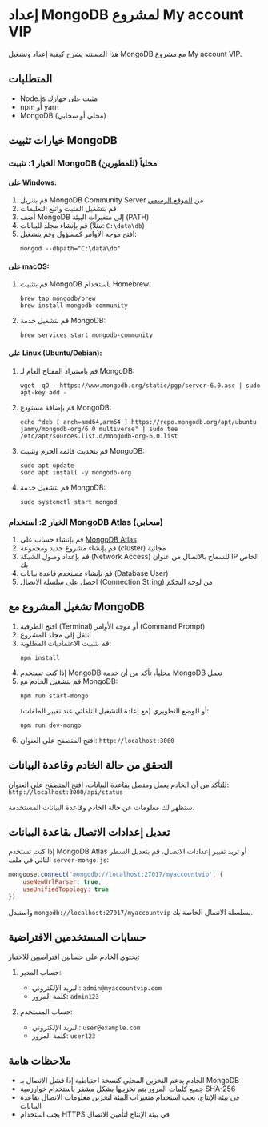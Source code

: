 # إعداد MongoDB لمشروع My account VIP

هذا المستند يشرح كيفية إعداد وتشغيل MongoDB مع مشروع My account VIP.

## المتطلبات

- Node.js مثبت على جهازك
- npm أو yarn
- MongoDB (محلي أو سحابي)

## خيارات تثبيت MongoDB

### الخيار 1: تثبيت MongoDB محلياً (للمطورين)

#### على Windows:
1. قم بتنزيل MongoDB Community Server من [الموقع الرسمي](https://www.mongodb.com/try/download/community)
2. قم بتشغيل المثبت واتبع التعليمات
3. أضف MongoDB إلى متغيرات البيئة (PATH)
4. قم بإنشاء مجلد للبيانات (مثلاً: `C:\data\db`)
5. افتح موجه الأوامر كمسؤول وقم بتشغيل:
   ```
   mongod --dbpath="C:\data\db"
   ```

#### على macOS:
1. قم بتثبيت MongoDB باستخدام Homebrew:
   ```
   brew tap mongodb/brew
   brew install mongodb-community
   ```
2. قم بتشغيل خدمة MongoDB:
   ```
   brew services start mongodb-community
   ```

#### على Linux (Ubuntu/Debian):
1. قم باستيراد المفتاح العام لـ MongoDB:
   ```
   wget -qO - https://www.mongodb.org/static/pgp/server-6.0.asc | sudo apt-key add -
   ```
2. قم بإضافة مستودع MongoDB:
   ```
   echo "deb [ arch=amd64,arm64 ] https://repo.mongodb.org/apt/ubuntu jammy/mongodb-org/6.0 multiverse" | sudo tee /etc/apt/sources.list.d/mongodb-org-6.0.list
   ```
3. قم بتحديث قائمة الحزم وتثبيت MongoDB:
   ```
   sudo apt update
   sudo apt install -y mongodb-org
   ```
4. قم بتشغيل خدمة MongoDB:
   ```
   sudo systemctl start mongod
   ```

### الخيار 2: استخدام MongoDB Atlas (سحابي)

1. قم بإنشاء حساب على [MongoDB Atlas](https://www.mongodb.com/cloud/atlas)
2. قم بإنشاء مشروع جديد ومجموعة (cluster) مجانية
3. قم بإعداد وصول الشبكة (Network Access) للسماح بالاتصال من عنوان IP الخاص بك
4. قم بإنشاء مستخدم قاعدة بيانات (Database User)
5. احصل على سلسلة الاتصال (Connection String) من لوحة التحكم

## تشغيل المشروع مع MongoDB

1. افتح الطرفية (Terminal) أو موجه الأوامر (Command Prompt)
2. انتقل إلى مجلد المشروع
3. قم بتثبيت الاعتماديات المطلوبة:
   ```
   npm install
   ```
4. إذا كنت تستخدم MongoDB محلياً، تأكد من أن خدمة MongoDB تعمل
5. قم بتشغيل الخادم مع MongoDB:
   ```
   npm run start-mongo
   ```
   أو للوضع التطويري (مع إعادة التشغيل التلقائي عند تغيير الملفات):
   ```
   npm run dev-mongo
   ```
6. افتح المتصفح على العنوان: `http://localhost:3000`

## التحقق من حالة الخادم وقاعدة البيانات

للتأكد من أن الخادم يعمل ومتصل بقاعدة البيانات، افتح المتصفح على العنوان:
`http://localhost:3000/api/status`

ستظهر لك معلومات عن حالة الخادم وقاعدة البيانات المستخدمة.

## تعديل إعدادات الاتصال بقاعدة البيانات

إذا كنت تستخدم MongoDB Atlas أو تريد تغيير إعدادات الاتصال، قم بتعديل السطر التالي في ملف `server-mongo.js`:

```javascript
mongoose.connect('mongodb://localhost:27017/myaccountvip', {
    useNewUrlParser: true,
    useUnifiedTopology: true
})
```

واستبدل `mongodb://localhost:27017/myaccountvip` بسلسلة الاتصال الخاصة بك.

## حسابات المستخدمين الافتراضية

يحتوي الخادم على حسابين افتراضيين للاختبار:

1. حساب المدير:
   - البريد الإلكتروني: `admin@myaccountvip.com`
   - كلمة المرور: `admin123`

2. حساب المستخدم:
   - البريد الإلكتروني: `user@example.com`
   - كلمة المرور: `user123`

## ملاحظات هامة

- الخادم يدعم التخزين المحلي كنسخة احتياطية إذا فشل الاتصال بـ MongoDB
- جميع كلمات المرور يتم تخزينها بشكل مشفر باستخدام خوارزمية SHA-256
- في بيئة الإنتاج، يجب استخدام متغيرات البيئة لتخزين معلومات الاتصال بقاعدة البيانات
- يجب استخدام HTTPS في بيئة الإنتاج لتأمين الاتصال
